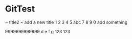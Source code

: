 # GitTest
~ title2
~ add a new title
1
2
3
4
5
abc
7
8
9
0
add something


9999999999999
d
e
f
g
123
123
